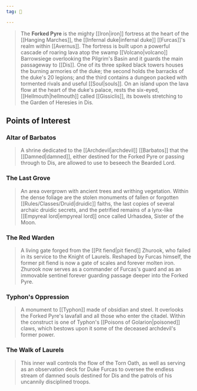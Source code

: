 ```yaml
---
tag: 🏰

---
```

> The **Forked Pyre** is the mighty [[Iron|iron]] fortress at the heart of the [[Hanging Marches]], the [[Infernal duke|infernal duke]] [[Furcas]]'s realm within [[Avernus]]. The fortress is built upon a powerful cascade of roaring lava atop the swamp [[Volcano|volcano]] Barrowsiege overlooking the Pilgrim's Basin and it guards the main passageway to [[Dis]]. One of its three spiked black towers houses the burning armories of the duke; the second holds the barracks of the duke's 20 legions; and the third contains a dungeon packed with tormented rivals and useful [[Soul|souls]]. On an island upon the lava flow at the heart of the duke's palace, rests the six-eyed, [[Hellmouth|hellmouth]] called [[Gissiclis]], its bowels stretching to the Garden of Heresies in Dis.



## Points of Interest


### Altar of Barbatos

> A shrine dedicated to the [[Archdevil|archdevil]] [[Barbatos]] that the [[Damned|damned]], either destined for the Forked Pyre or passing through to Dis, are allowed to use to beseech the Bearded Lord.


### The Last Grove

> An area overgrown with ancient trees and writhing vegetation. Within the dense foliage are the stolen monuments of fallen or forgotten [[Rules/Classes/Druid|druidic]] faiths, the last copies of several archaic druidic secrets, and the petrified remains of a lynx-like [[Empyreal lord|empyreal lord]] once called Urhasdea, Sister of the Moon.


### The Red Warden

> A living gate forged from the [[Pit fiend|pit fiend]] Zhurook, who failed in its service to the Knight of Laurels. Reshaped by Furcas himself, the former pit fiend is now a gate of scales and forever molten iron. Zhurook now serves as a commander of Furcas's guard and as an immovable sentinel forever guarding passage deeper into the Forked Pyre.


### Typhon's Oppression

> A monument to [[Typhon]] made of obsidian and steel. It overlooks the Forked Pyre's lavafall and all those who enter the citadel. Within the construct is one of Typhon's [[Poisons of Golarion|poisoned]] claws, which bestows upon it some of the deceased archdevil's former power.


### The Walk of Laurels

> This inner wall controls the flow of the Torn Oath, as well as serving as an observation deck for Duke Furcas to oversee the endless stream of damned souls destined for Dis and the patrols of his uncannily disciplined troops.








